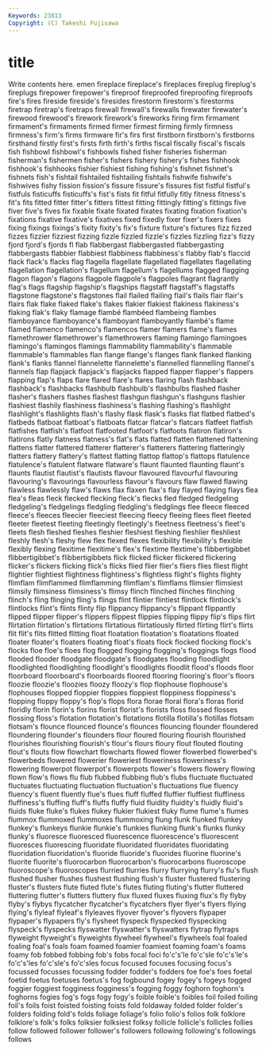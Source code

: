 ```yaml
---
Keywords: 23813 
Copyright: (C) Takeshi Fujisawa
---
```


# title

Write contents here.
emen fireplace fireplace's fireplaces
fireplug fireplug's fireplugs firepower firepower's fireproof fireproofed fireproofing fireproofs fire's
fires fireside fireside's firesides firestorm firestorm's firestorms firetrap firetrap's firetraps
firewall firewall's firewalls firewater firewater's firewood firewood's firework firework's fireworks
firing firm firmament firmament's firmaments firmed firmer firmest firming firmly
firmness firmness's firm's firms firmware fir's firs first firstborn firstborn's
firstborns firsthand firstly first's firsts firth firth's firths fiscal fiscally
fiscal's fiscals fish fishbowl fishbowl's fishbowls fished fisher fisheries fisherman
fisherman's fishermen fisher's fishers fishery fishery's fishes fishhook fishhook's fishhooks
fishier fishiest fishing fishing's fishnet fishnet's fishnets fish's fishtail fishtailed
fishtailing fishtails fishwife fishwife's fishwives fishy fission fission's fissure fissure's
fissures fist fistful fistful's fistfuls fisticuffs fisticuffs's fist's fists fit
fitful fitfully fitly fitness fitness's fit's fits fitted fitter fitter's
fitters fittest fitting fittingly fitting's fittings five fiver five's fives
fix fixable fixate fixated fixates fixating fixation fixation's fixations fixative
fixative's fixatives fixed fixedly fixer fixer's fixers fixes fixing fixings
fixings's fixity fixity's fix's fixture fixture's fixtures fizz fizzed fizzes
fizzier fizziest fizzing fizzle fizzled fizzle's fizzles fizzling fizz's fizzy
fjord fjord's fjords fl flab flabbergast flabbergasted flabbergasting flabbergasts flabbier
flabbiest flabbiness flabbiness's flabby flab's flaccid flack flack's flacks flag
flagella flagellate flagellated flagellates flagellating flagellation flagellation's flagellum flagellum's flagellums
flagged flagging flagon flagon's flagons flagpole flagpole's flagpoles flagrant flagrantly
flag's flags flagship flagship's flagships flagstaff flagstaff's flagstaffs flagstone flagstone's
flagstones flail flailed flailing flail's flails flair flair's flairs flak
flake flaked flake's flakes flakier flakiest flakiness flakiness's flaking flak's
flaky flamage flambé flambéed flambeing flambes flamboyance flamboyance's flamboyant flamboyantly
flambé's flame flamed flamenco flamenco's flamencos flamer flamers flame's flames
flamethrower flamethrower's flamethrowers flaming flamingo flamingoes flamingo's flamingos flamings flammability
flammability's flammable flammable's flammables flan flange flange's flanges flank flanked
flanking flank's flanks flannel flannelette flannelette's flannelled flannelling flannel's flannels
flap flapjack flapjack's flapjacks flapped flapper flapper's flappers flapping flap's
flaps flare flared flare's flares flaring flash flashback flashback's flashbacks
flashbulb flashbulb's flashbulbs flashed flasher flasher's flashers flashes flashest flashgun
flashgun's flashguns flashier flashiest flashily flashiness flashiness's flashing flashing's flashlight
flashlight's flashlights flash's flashy flask flask's flasks flat flatbed flatbed's
flatbeds flatboat flatboat's flatboats flatcar flatcar's flatcars flatfeet flatfish flatfishes
flatfish's flatfoot flatfooted flatfoot's flatfoots flatiron flatiron's flatirons flatly flatness
flatness's flat's flats flatted flatten flattened flattening flattens flatter flattered
flatterer flatterer's flatterers flattering flatteringly flatters flattery flattery's flattest flatting
flattop flattop's flattops flatulence flatulence's flatulent flatware flatware's flaunt flaunted
flaunting flaunt's flaunts flautist flautist's flautists flavour flavoured flavourful flavouring
flavouring's flavourings flavourless flavour's flavours flaw flawed flawing flawless flawlessly
flaw's flaws flax flaxen flax's flay flayed flaying flays flea
flea's fleas fleck flecked flecking fleck's flecks fled fledged fledgeling
fledgeling's fledgelings fledgling fledgling's fledglings flee fleece fleeced fleece's fleeces
fleecier fleeciest fleecing fleecy fleeing flees fleet fleeted fleeter fleetest
fleeting fleetingly fleetingly's fleetness fleetness's fleet's fleets flesh fleshed fleshes
fleshier fleshiest fleshing fleshlier fleshliest fleshly flesh's fleshy flew flex
flexed flexes flexibility flexibility's flexible flexibly flexing flexitime flexitime's flex's
flextime flextime's flibbertigibbet flibbertigibbet's flibbertigibbets flick flicked flicker flickered flickering
flicker's flickers flicking flick's flicks flied flier flier's fliers flies
fliest flight flightier flightiest flightiness flightiness's flightless flight's flights flighty
flimflam flimflammed flimflamming flimflam's flimflams flimsier flimsiest flimsily flimsiness flimsiness's
flimsy flinch flinched flinches flinching flinch's fling flinging fling's flings
flint flintier flintiest flintlock flintlock's flintlocks flint's flints flinty flip
flippancy flippancy's flippant flippantly flipped flipper flipper's flippers flippest flippies
flipping flippy flip's flips flirt flirtation flirtation's flirtations flirtatious flirtatiously
flirted flirting flirt's flirts flit flit's flits flitted flitting float
floatation floatation's floatations floated floater floater's floaters floating float's floats
flock flocked flocking flock's flocks floe floe's floes flog flogged
flogging flogging's floggings flogs flood flooded flooder floodgate floodgate's floodgates
flooding floodlight floodlighted floodlighting floodlight's floodlights floodlit flood's floods floor
floorboard floorboard's floorboards floored flooring flooring's floor's floors floozie floozie's
floozies floozy floozy's flop flophouse flophouse's flophouses flopped floppier floppies
floppiest floppiness floppiness's flopping floppy floppy's flop's flops flora florae
floral flora's floras florid floridly florin florin's florins florist florist's
florists floss flossed flosses flossing floss's flotation flotation's flotations flotilla
flotilla's flotillas flotsam flotsam's flounce flounced flounce's flounces flouncing flounder
floundered floundering flounder's flounders flour floured flouring flourish flourished flourishes
flourishing flourish's flour's flours floury flout flouted flouting flout's flouts
flow flowchart flowcharts flowed flower flowerbed flowerbed's flowerbeds flowered flowerier
floweriest floweriness floweriness's flowering flowerpot flowerpot's flowerpots flower's flowers flowery
flowing flown flow's flows flu flub flubbed flubbing flub's flubs
fluctuate fluctuated fluctuates fluctuating fluctuation fluctuation's fluctuations flue fluency fluency's
fluent fluently flue's flues fluff fluffed fluffier fluffiest fluffiness fluffiness's
fluffing fluff's fluffs fluffy fluid fluidity fluidity's fluidly fluid's fluids
fluke fluke's flukes flukey flukier flukiest fluky flume flume's flumes
flummox flummoxed flummoxes flummoxing flung flunk flunked flunkey flunkey's flunkeys
flunkie flunkie's flunkies flunking flunk's flunks flunky flunky's fluoresce fluoresced
fluorescence fluorescence's fluorescent fluoresces fluorescing fluoridate fluoridated fluoridates fluoridating fluoridation
fluoridation's fluoride fluoride's fluorides fluorine fluorine's fluorite fluorite's fluorocarbon fluorocarbon's
fluorocarbons fluoroscope fluoroscope's fluoroscopes flurried flurries flurry flurrying flurry's flu's
flush flushed flusher flushes flushest flushing flush's fluster flustered flustering
fluster's flusters flute fluted flute's flutes fluting fluting's flutter fluttered
fluttering flutter's flutters fluttery flux fluxed fluxes fluxing flux's fly
flyby flyby's flybys flycatcher flycatcher's flycatchers flyer flyer's flyers flying
flying's flyleaf flyleaf's flyleaves flyover flyover's flyovers flypaper flypaper's flypapers
fly's flysheet flyspeck flyspecked flyspecking flyspeck's flyspecks flyswatter flyswatter's flyswatters
flytrap flytraps flyweight flyweight's flyweights flywheel flywheel's flywheels foal foaled
foaling foal's foals foam foamed foamier foamiest foaming foam's foams
foamy fob fobbed fobbing fob's fobs focal foci fo'c's'le fo'c'sle
fo'c's'le's fo'c's'les fo'c'sle's fo'c'sles focus focused focuses focusing focus's focussed
focusses focussing fodder fodder's fodders foe foe's foes foetal foetid
foetus foetuses foetus's fog fogbound fogey fogey's fogeys fogged foggier
foggiest fogginess fogginess's fogging foggy foghorn foghorn's foghorns fogies fog's
fogs fogy fogy's foible foible's foibles foil foiled foiling foil's
foils foist foisted foisting foists fold foldaway folded folder folder's
folders folding fold's folds foliage foliage's folio folio's folios folk
folklore folklore's folk's folks folksier folksiest folksy follicle follicle's follicles
follies follow followed follower follower's followers following following's followings follows

